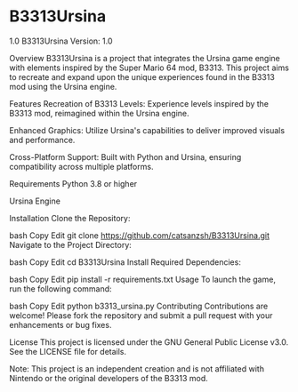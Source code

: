 # B3313Ursina
1.0
B3313Ursina
Version: 1.0

Overview
B3313Ursina is a project that integrates the Ursina game engine with elements inspired by the Super Mario 64 mod, B3313. This project aims to recreate and expand upon the unique experiences found in the B3313 mod using the Ursina engine.

Features
Recreation of B3313 Levels: Experience levels inspired by the B3313 mod, reimagined within the Ursina engine.

Enhanced Graphics: Utilize Ursina's capabilities to deliver improved visuals and performance.

Cross-Platform Support: Built with Python and Ursina, ensuring compatibility across multiple platforms.

Requirements
Python 3.8 or higher

Ursina Engine

Installation
Clone the Repository:

bash
Copy
Edit
git clone https://github.com/catsanzsh/B3313Ursina.git
Navigate to the Project Directory:

bash
Copy
Edit
cd B3313Ursina
Install Required Dependencies:

bash
Copy
Edit
pip install -r requirements.txt
Usage
To launch the game, run the following command:

bash
Copy
Edit
python b3313_ursina.py
Contributing
Contributions are welcome! Please fork the repository and submit a pull request with your enhancements or bug fixes.

License
This project is licensed under the GNU General Public License v3.0. See the LICENSE file for details.

Note: This project is an independent creation and is not affiliated with Nintendo or the original developers of the B3313 mod.

